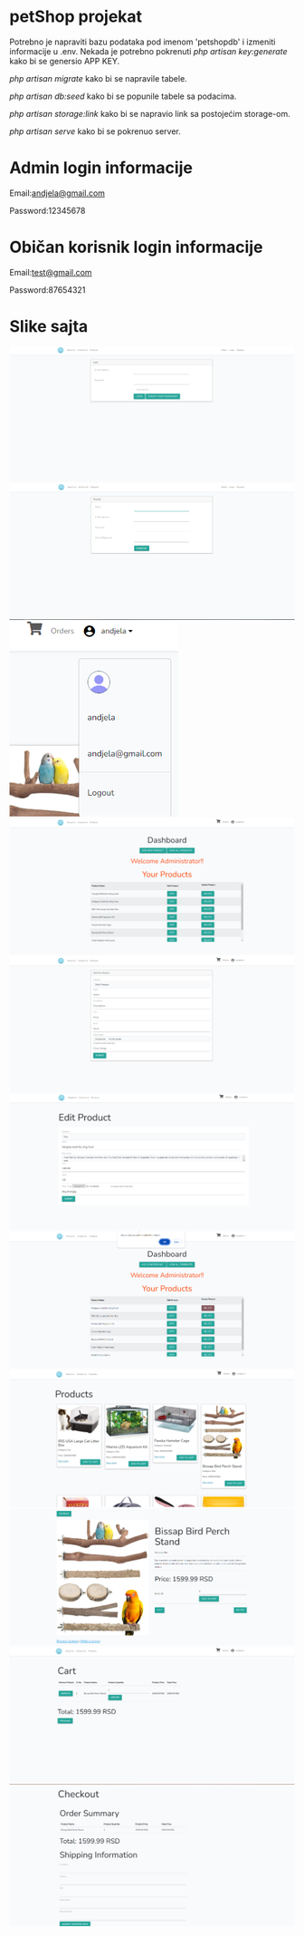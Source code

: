 # petShop projekat

Potrebno je napraviti bazu podataka pod imenom 'petshopdb' i izmeniti informacije u .env. Nekada je potrebno pokrenuti *php artisan key:generate* kako bi se genersio APP KEY.

*php artisan migrate* kako bi se napravile tabele.

*php artisan db:seed* kako bi se popunile tabele sa podacima.

*php artisan storage:link* kako bi se napravio link sa postojećim storage-om.

*php artisan serve* kako bi se pokrenuo server.

# Admin login informacije
Email:andjela@gmail.com

Password:12345678

# Običan korisnik login informacije
Email:test@gmail.com

Password:87654321

# Slike sajta
![Login](screenshots/login.png)
![Register](screenshots/register.png)
![Logout](screenshots/logout.png)
![Admin Home](screenshots/admin%20home.png)
![Add Product](screenshots/add%20product.png)
![Edit Product](screenshots/edit%20product.png)
![Delete Product](screenshots/delete%20product.png)
![Products](screenshots/products.png)
![Product Show](screenshots/product%20show.png)
![Cart](screenshots/cart.png)
![Checkout](screenshots/checkout.png)
